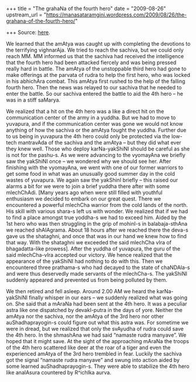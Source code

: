 +++
title = "The grahaNa of the fourth hero"
date = "2009-08-26"
upstream_url = "https://manasataramgini.wordpress.com/2009/08/26/the-grahana-of-the-fourth-hero/"

+++
Source: [here](https://manasataramgini.wordpress.com/2009/08/26/the-grahana-of-the-fourth-hero/).

We learned that the amAtya was caught up with completing the devotions to the terrifying vighnarAja. We tried to reach the sachiva, but we could only reach MM. MM informed us that the sachiva had received the intelligence that the fourth hero had been attacked fiercely and was being pressed really hard in battle. The amAtya of the unstoppable third hero had gone to make offerings at the parvata of rudra to help the first hero, who was locked in his abhichAra combat. This amAtya first rushed to the help of the falling fourth hero. Then the news was relayed to our sachiva that he needed to enter the battle. So our sachiva entered the battle to aid the 4th hero – he was in a stiff saMarya.

We realized that a hit on the 4th hero was a like a direct hit on the communication center of the army in a yuddha. But we had to move to yuvapura, and if the communication center was gone we would not know anything of how the sachiva or the amAtya fought the yuddha. Further due to us being in yuvapura the 4th hero could only be protected via the low-tech mantravAda of the sachiva and the amAtya – but they did what ever they knew well. Those who deploy karNa-yakShiNI should be careful as she is not for the pashu-s. As we were advancing to the vyomayAna we briefly saw the yakShiNI once – we wondered why we should see her. After finishing with the vyomayAna, we went with one of our former warriors to get some food in what was an unusually good summer day in the cold wastes of yuvapura. We again saw the yakShinI briefly – this raised our alarms a bit for we were to join a brief yuddha there after with some mlechChAdi. \[Many years ago when were still filled with youthful enthusiasm we decided to embark on our great quest. There we encountered a powerful mlechCha warrior from the cold lands of the north. His skill with various shara-s left us with wonder. We realized that if we had to find a place amongst true yoddha-s we had to exceed him. Aided by the 1st hero who was then struggling in the grip of mohinI-s in balabaja-sthAna we reached shAlAgrama. About 18 hours after we reached there the deva-s gave us the shataghni, and once that was in our hand we knew how to find that way. With the shataghni we exceeded the said mlechCha vIra of bhagadatta-like prowess\]. After the yuddha of yuvapura, the guru of the said mlechCha-vIra accepted our victory. We hence realized that the appearance of the yakShiNI had nothing to do with this. Then we encountered three prathama-s who had decayed to the state of chaNDAla-s and were thus deservedly made servants of the mlechCha-s. The yakShiNI suddenly appeared and prevented us from being polluted by them.

We then retired and fell asleep. Around 2.00 AM we heard the karNa-yakShiNI finally whisper in our ears – we suddenly realized what was going on. She said that a mAraNa had been sent at the 4th hero. It was a peculiar astra like one dispatched by devakI-putra in the days of yore. Neither the amAtya nor the sachiva, nor the amAtya of the 3rd hero nor other auShadhaprayogin-s could figure out what this astra was. For sometime we were in dread, but we realized that only the svAyudha of rudra could save the 4th hero. In the shmashAna we had said “namaste rudra manyave”. We hoped that it might save. At the sight of the approaching mAraNa the troops of the 4th hero scattered like deer at the roar of a tiger and even the experienced amAtya of the 3rd hero trembled in fear. Luckily the sachiva got the signal “namaste rudra manyave” and swung into action aided by some learned auShadhaprayogin-s. They were able to stabilize the 4th hero like analAsura countered by R^ichIka aurva.

